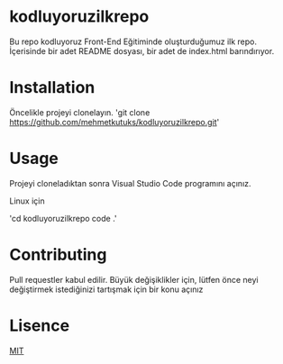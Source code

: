 # kodluyoruzilkrepo
Bu repo kodluyoruz Front-End Eğitiminde oluşturduğumuz ilk repo. İçerisinde bir adet README dosyası, bir adet de index.html barındırıyor.

# Installation
Öncelikle projeyi clonelayın.
'git clone https://github.com/mehmetkutuks/kodluyoruzilkrepo.git'

# Usage 
Projeyi cloneladıktan sonra Visual Studio Code programını açınız.

Linux için

'cd kodluyoruzilkrepo
code .'

# Contributing
Pull requestler kabul edilir. Büyük değişiklikler için, lütfen önce neyi değiştirmek istediğinizi tartışmak için bir konu açınız

# Lisence
[MIT](https://choosealicense.com/licenses/mit/)